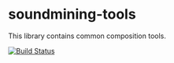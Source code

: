 # soundmining-tools
This library contains common composition tools.

[![Build Status](https://travis-ci.org/danielstahl/soundmining-tools.svg?branch=master)](https://travis-ci.org/danielstahl/soundmining-tools)
